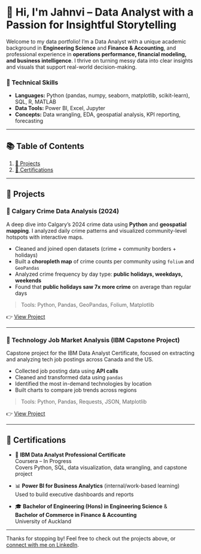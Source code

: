 # 👋 Hi, I'm Jahnvi – Data Analyst with a Passion for Insightful Storytelling

Welcome to my data portfolio! I’m a Data Analyst with a unique academic background in **Engineering Science** and **Finance & Accounting**, and professional experience in **operations performance, financial modeling, and business intelligence**.
I thrive on turning messy data into clear insights and visuals that support real-world decision-making.

### 🔧 Technical Skills

- **Languages:** Python (pandas, numpy, seaborn, matplotlib, scikit-learn), SQL, R, MATLAB  
- **Data Tools:** Power BI, Excel, Jupyter  
- **Concepts:** Data wrangling, EDA, geospatial analysis, KPI reporting, forecasting  

---

## 📚 Table of Contents

1. [💼 Projects](#-projects)
2. [📜 Certifications](#-certifications)

---

## 💼 Projects

### 📌 Calgary Crime Data Analysis (2024)

A deep dive into Calgary’s 2024 crime data using **Python** and **geospatial mapping**. I analyzed daily crime patterns and visualized community-level hotspots with interactive maps.

- Cleaned and joined open datasets (crime + community borders + holidays)
- Built a **choropleth map** of crime counts per community using `folium` and `GeoPandas`
- Analyzed crime frequency by day type: **public holidays, weekdays, weekends**
- Found that **public holidays saw 7x more crime** on average than regular days

> Tools: Python, Pandas, GeoPandas, Folium, Matplotlib

👉 [View Project](calgary_police_data/)

---

### 📌 Technology Job Market Analysis (IBM Capstone Project)

Capstone project for the IBM Data Analyst Certificate, focused on extracting and analyzing tech job postings across Canada and the US.

- Collected job posting data using **API calls**
- Cleaned and transformed data using `pandas`
- Identified the most in-demand technologies by location
- Built charts to compare job trends across regions

> Tools: Python, Pandas, Requests, JSON, Matplotlib

👉 [View Project](tech_developer_trends_analysis/)

---

## 📜 Certifications

- 🧠 **IBM Data Analyst Professional Certificate**  
  Coursera – In Progress  
  Covers Python, SQL, data visualization, data wrangling, and capstone project

- 📊 **Power BI for Business Analytics** (internal/work-based learning)  
  Used to build executive dashboards and reports

- 🎓 **Bachelor of Engineering (Hons) in Engineering Science** &  
  **Bachelor of Commerce in Finance & Accounting**  
  University of Auckland

---

Thanks for stopping by! Feel free to check out the projects above, or [connect with me on LinkedIn](www.linkedin.com/in/jahnvi-trivedi-2056741a0).
